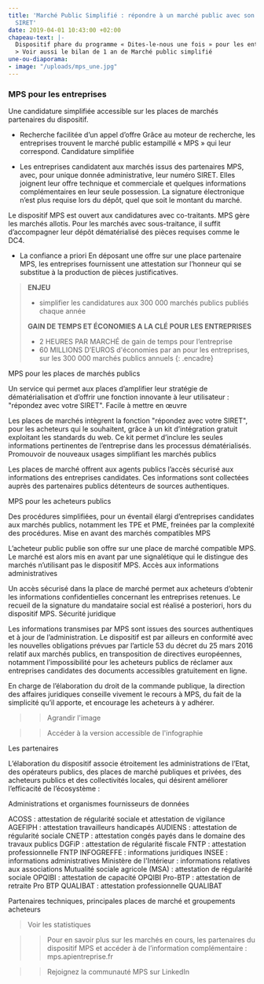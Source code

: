 ```yaml
---
title: 'Marché Public Simplifié : répondre à un marché public avec son seul numéro
  SIRET'
date: 2019-04-01 10:43:00 +02:00
chapeau-text: |-
  Dispositif phare du programme « Dites-le-nous une fois » pour les entreprises, le service Marché public simplifié (MPS) permet à une entreprise de répondre à un marché public avec son seul numéro SIRET. Il simplifie ainsi radicalement la réponse aux appels d'offres publics pour les entreprises de toutes tailles. Après une phase d'expérimentation, lancée en avril 2014 pour des appels d’offres inférieurs à certains montants, le dispositif est généralisé à partir du 1er novembre 2014 : il est ouvert à tout appel d’offres public, quel qu’en soit le montant, et propose un dispositif inédit de recueil de consentement dématérialisé des cotraitants dans le cadre de réponses groupées. [Dernière mise à jour le 01/08/2017]
  > Voir aussi le bilan de 1 an de Marché public simplifié
une-ou-diaporama:
- image: "/uploads/mps_une.jpg"
---
```


### MPS pour les entreprises

Une candidature simplifiée accessible sur les places de marchés partenaires du dispositif.

* Recherche facilitée d’un appel d’offre
Grâce au moteur de recherche, les entreprises trouvent le marché public estampillé « MPS » qui leur correspond.
Candidature simplifiée

* Les entreprises candidatent aux marchés issus des partenaires MPS, avec, pour unique donnée administrative, leur numéro SIRET. Elles joignent leur offre technique et commerciale et quelques informations complémentaires en leur seule possession. La signature électronique n’est plus requise lors du dépôt, quel que soit le montant du marché.

Le dispositif MPS est ouvert aux candidatures avec co-traitants. MPS gère les marchés allotis. Pour les marchés avec sous-traitance, il suffit d’accompagner leur dépôt dématérialisé des pièces requises comme le DC4.

* La confiance a priori
En déposant une offre sur une place partenaire MPS, les entreprises fournissent une attestation sur l’honneur qui se substitue à la production de pièces justificatives.

 


> **ENJEU**
>
>* simplifier les candidatures aux 300 000 marchés publics publiés chaque année
>
>**GAIN DE TEMPS ET ÉCONOMIES A LA CLÉ POUR LES ENTREPRISES**
>
>* 2 HEURES PAR MARCHÉ de gain de temps pour l’entreprise
>* 60 MILLIONS D’EUROS d'économies par an pour les entreprises, sur les 300 000 marchés publics annuels
{: .encadre}

 

MPS pour les places de marchés publics

Un service qui permet aux places d’amplifier leur stratégie de dématérialisation et d’offrir une fonction innovante à leur utilisateur : "répondez avec votre SIRET".
Facile à mettre en œuvre

Les places de marchés intègrent la fonction "répondez avec votre SIRET", pour les acheteurs qui le souhaitent, grâce à un kit d’intégration gratuit exploitant les standards du web. Ce kit permet d’inclure les seules informations pertinentes de l’entreprise dans les processus dématérialisés.
Promouvoir de nouveaux usages simplifiant les marchés publics

Les places de marché offrent aux agents publics l’accès sécurisé aux informations des entreprises candidates. Ces informations sont collectées auprès des partenaires publics détenteurs de sources authentiques.

 

MPS pour les acheteurs publics

Des procédures simplifiées, pour un éventail élargi d’entreprises candidates aux marchés publics, notamment les TPE et PME, freinées par la complexité des procédures.
Mise en avant des marchés compatibles MPS

L’acheteur public publie son offre sur une place de marché compatible MPS. Le marché est alors mis en avant par une signalétique qui le distingue des marchés n’utilisant pas le dispositif MPS.
Accès aux informations administratives

Un accès sécurisé dans la place de marché permet aux acheteurs d’obtenir les informations confidentielles concernant les entreprises retenues. Le recueil de la signature du mandataire social est réalisé a posteriori, hors du dispositif MPS.
Sécurité juridique

Les informations transmises par MPS sont issues des sources authentiques et à jour de l’administration. Le dispositif est par ailleurs en conformité avec les nouvelles obligations prévues par l’article 53 du décret du 25 mars 2016 relatif aux marchés publics, en transposition de directives européennes, notamment l’impossibilité pour les acheteurs publics de réclamer aux entreprises candidates des documents accessibles gratuitement en ligne.

En charge de l’élaboration du droit de la commande publique, la direction des affaires juridiques conseille vivement le recours à MPS, du fait de la simplicité qu’il apporte, et encourage les acheteurs à y adhérer.

>> Agrandir l'image

>> Accéder à la version accessible de l'infographie

 

Les partenaires

L’élaboration du dispositif associe étroitement les administrations de l’Etat, des opérateurs publics, des places de marché publiques et privées, des acheteurs publics et des collectivités locales, qui désirent améliorer l’efficacité de l’écosystème :

Administrations et organismes fournisseurs de données

ACOSS : attestation de régularité sociale et attestation de vigilance
AGEFIPH : attestation travailleurs handicapés
AUDIENS : attestation de régularité sociale
CNETP : attestation congés payés dans le domaine des travaux publics
DGFiP : attestation de régularité fiscale
FNTP : attestation professionnelle FNTP
INFOGREFFE : informations juridiques
INSEE : informations administratives
Ministère de l'Intérieur : informations relatives aux associations
Mutualité sociale agricole (MSA) : attestation de régularité sociale
OPQIBI : attestation de capacité OPQIBI
Pro-BTP : attestation de retraite Pro BTP
QUALIBAT : attestation professionnelle QUALIBAT

Partenaires techniques, principales places de marché et groupements acheteurs

> Voir les statistiques

 

>> Pour en savoir plus sur les marchés en cours, les partenaires du dispositif MPS et accéder à de l’information complémentaire : mps.apientreprise.fr

>> Rejoignez la communauté MPS sur LinkedIn

